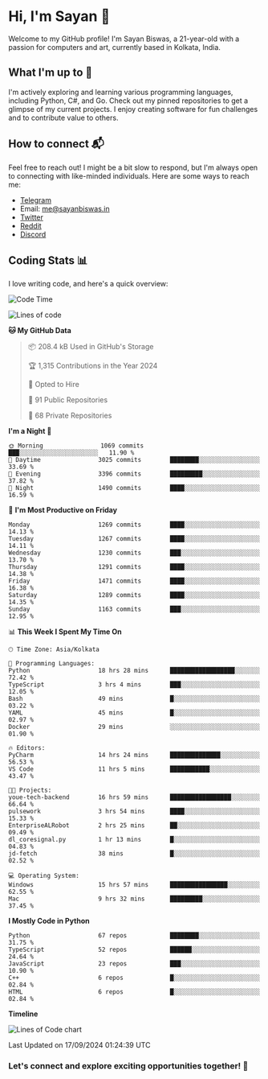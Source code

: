 # Hi, I'm Sayan 👋

Welcome to my GitHub profile! I'm Sayan Biswas, a 21-year-old with a passion for computers and art, currently based in Kolkata, India.

## What I'm up to 🚀

I'm actively exploring and learning various programming languages, including Python, C#, and Go. Check out my pinned repositories to get a glimpse of my current projects. I enjoy creating software for fun challenges and to contribute value to others.

## How to connect 📬

Feel free to reach out! I might be a bit slow to respond, but I'm always open to connecting with like-minded individuals. Here are some ways to reach me:

- [Telegram](https://t.me/dank_as_fuck)
- Email: [me@sayanbiswas.in](mailto:me@sayanbiswas.in)
- [Twitter](https://twitter.com/TheDankDel)
- [Reddit](https://www.reddit.com/user/dank_as_fuck_/)
- [Discord](https://discordapp.com/users/506536929152466945)

## Coding Stats 📊

I love writing code, and here's a quick overview:

<!--START_SECTION:waka-->
![Code Time](http://img.shields.io/badge/Code%20Time-1%2C758%20hrs%204%20mins-blue)

![Lines of code](https://img.shields.io/badge/From%20Hello%20World%20I%27ve%20Written-6.0%20million%20lines%20of%20code-blue)

**🐱 My GitHub Data** 

> 📦 208.4 kB Used in GitHub's Storage 
 > 
> 🏆 1,315 Contributions in the Year 2024
 > 
> 💼 Opted to Hire
 > 
> 📜 91 Public Repositories 
 > 
> 🔑 68 Private Repositories 
 > 
**I'm a Night 🦉** 

```text
🌞 Morning                1069 commits        ███░░░░░░░░░░░░░░░░░░░░░░   11.90 % 
🌆 Daytime                3025 commits        ████████░░░░░░░░░░░░░░░░░   33.69 % 
🌃 Evening                3396 commits        █████████░░░░░░░░░░░░░░░░   37.82 % 
🌙 Night                  1490 commits        ████░░░░░░░░░░░░░░░░░░░░░   16.59 % 
```
📅 **I'm Most Productive on Friday** 

```text
Monday                   1269 commits        ████░░░░░░░░░░░░░░░░░░░░░   14.13 % 
Tuesday                  1267 commits        ████░░░░░░░░░░░░░░░░░░░░░   14.11 % 
Wednesday                1230 commits        ███░░░░░░░░░░░░░░░░░░░░░░   13.70 % 
Thursday                 1291 commits        ████░░░░░░░░░░░░░░░░░░░░░   14.38 % 
Friday                   1471 commits        ████░░░░░░░░░░░░░░░░░░░░░   16.38 % 
Saturday                 1289 commits        ████░░░░░░░░░░░░░░░░░░░░░   14.35 % 
Sunday                   1163 commits        ███░░░░░░░░░░░░░░░░░░░░░░   12.95 % 
```


📊 **This Week I Spent My Time On** 

```text
🕑︎ Time Zone: Asia/Kolkata

💬 Programming Languages: 
Python                   18 hrs 28 mins      ██████████████████░░░░░░░   72.42 % 
TypeScript               3 hrs 4 mins        ███░░░░░░░░░░░░░░░░░░░░░░   12.05 % 
Bash                     49 mins             █░░░░░░░░░░░░░░░░░░░░░░░░   03.22 % 
YAML                     45 mins             █░░░░░░░░░░░░░░░░░░░░░░░░   02.97 % 
Docker                   29 mins             ░░░░░░░░░░░░░░░░░░░░░░░░░   01.90 % 

🔥 Editors: 
PyCharm                  14 hrs 24 mins      ██████████████░░░░░░░░░░░   56.53 % 
VS Code                  11 hrs 5 mins       ███████████░░░░░░░░░░░░░░   43.47 % 

🐱‍💻 Projects: 
youe-tech-backend        16 hrs 59 mins      █████████████████░░░░░░░░   66.64 % 
pulsework                3 hrs 54 mins       ████░░░░░░░░░░░░░░░░░░░░░   15.33 % 
EnterpriseALRobot        2 hrs 25 mins       ██░░░░░░░░░░░░░░░░░░░░░░░   09.49 % 
dl_coresignal.py         1 hr 13 mins        █░░░░░░░░░░░░░░░░░░░░░░░░   04.83 % 
jd-fetch                 38 mins             █░░░░░░░░░░░░░░░░░░░░░░░░   02.52 % 

💻 Operating System: 
Windows                  15 hrs 57 mins      ████████████████░░░░░░░░░   62.55 % 
Mac                      9 hrs 32 mins       █████████░░░░░░░░░░░░░░░░   37.45 % 
```

**I Mostly Code in Python** 

```text
Python                   67 repos            ████████░░░░░░░░░░░░░░░░░   31.75 % 
TypeScript               52 repos            ██████░░░░░░░░░░░░░░░░░░░   24.64 % 
JavaScript               23 repos            ███░░░░░░░░░░░░░░░░░░░░░░   10.90 % 
C++                      6 repos             █░░░░░░░░░░░░░░░░░░░░░░░░   02.84 % 
HTML                     6 repos             █░░░░░░░░░░░░░░░░░░░░░░░░   02.84 % 
```



**Timeline**

![Lines of Code chart](https://raw.githubusercontent.com/Dank-del/Dank-del/main/assets/bar_graph.png)


 Last Updated on 17/09/2024 01:24:39 UTC
<!--END_SECTION:waka-->

### Let's connect and explore exciting opportunities together! 🚀
